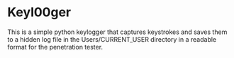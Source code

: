 # Keyl00ger

This is a simple python keylogger that captures keystrokes and saves them to a hidden log file in the Users/CURRENT_USER directory in a readable format for the penetration tester.

